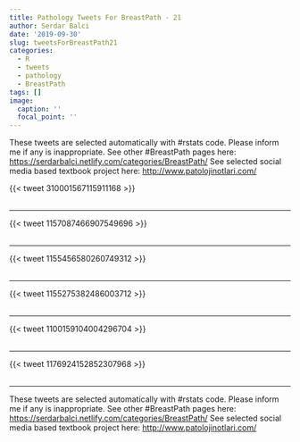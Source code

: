 ```yaml
---
title: Pathology Tweets For BreastPath - 21
author: Serdar Balci
date: '2019-09-30'
slug: tweetsForBreastPath21
categories:
  - R
  - tweets
  - pathology
  - BreastPath
tags: []
image:
  caption: ''
  focal_point: ''
---
```



These tweets are selected automatically with #rstats code. Please inform me if any is inappropriate.
See other #BreastPath pages here: https://serdarbalci.netlify.com/categories/BreastPath/ 
See selected social media based textbook project here: http://www.patolojinotlari.com/

{{< tweet 310001567115911168 >}}
<br>
<br>
<hr>
{{< tweet 1157087466907549696 >}}
<br>
<br>
<hr>
{{< tweet 1155456580260749312 >}}
<br>
<br>
<hr>
{{< tweet 1155275382486003712 >}}
<br>
<br>
<hr>
{{< tweet 1100159104004296704 >}}
<br>
<br>
<hr>
{{< tweet 1176924152852307968 >}}
<br>
<br>
<hr>


These tweets are selected automatically with #rstats code. Please inform me if any is inappropriate.
See other #BreastPath pages here: https://serdarbalci.netlify.com/categories/BreastPath/ 
See selected social media based textbook project here: http://www.patolojinotlari.com/

